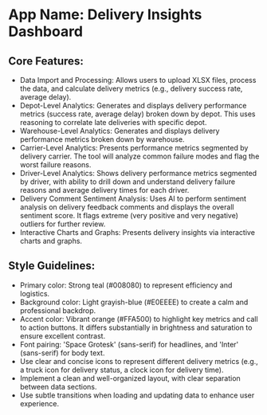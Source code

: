 # **App Name**: Delivery Insights Dashboard

## Core Features:

- Data Import and Processing: Allows users to upload XLSX files, process the data, and calculate delivery metrics (e.g., delivery success rate, average delay).
- Depot-Level Analytics: Generates and displays delivery performance metrics (success rate, average delay) broken down by depot. This uses reasoning to correlate late deliveries with specific depot.
- Warehouse-Level Analytics: Generates and displays delivery performance metrics broken down by warehouse.
- Carrier-Level Analytics: Presents performance metrics segmented by delivery carrier. The tool will analyze common failure modes and flag the worst failure reasons. 
- Driver-Level Analytics: Shows delivery performance metrics segmented by driver, with ability to drill down and understand delivery failure reasons and average delivery times for each driver.
- Delivery Comment Sentiment Analysis: Uses AI to perform sentiment analysis on delivery feedback comments and displays the overall sentiment score. It flags extreme (very positive and very negative) outliers for further review.
- Interactive Charts and Graphs: Presents delivery insights via interactive charts and graphs.

## Style Guidelines:

- Primary color: Strong teal (#008080) to represent efficiency and logistics.
- Background color: Light grayish-blue (#E0EEEE) to create a calm and professional backdrop.
- Accent color: Vibrant orange (#FFA500) to highlight key metrics and call to action buttons. It differs substantially in brightness and saturation to ensure excellent contrast.
- Font pairing: 'Space Grotesk' (sans-serif) for headlines, and 'Inter' (sans-serif) for body text.
- Use clear and concise icons to represent different delivery metrics (e.g., a truck icon for delivery status, a clock icon for delivery time).
- Implement a clean and well-organized layout, with clear separation between data sections.
- Use subtle transitions when loading and updating data to enhance user experience.